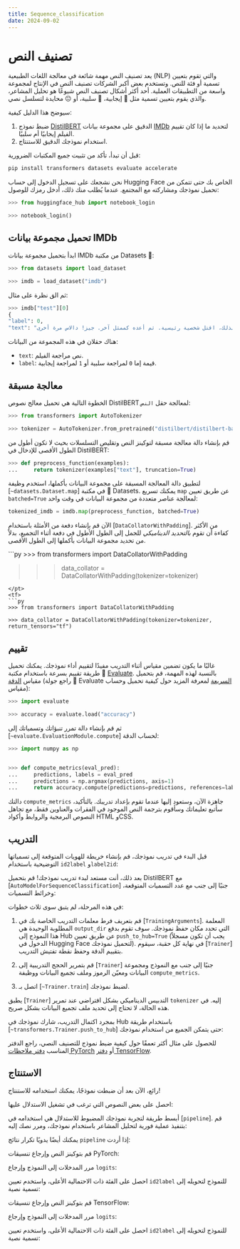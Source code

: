 ```yaml
---
title: Sequence_classification
date: 2024-09-02
---
```


# تصنيف النص

يعد تصنيف النص مهمة شائعة في معالجة اللغات الطبيعية (NLP) والتي تقوم بتعيين تسمية أو فئة للنص. وتستخدم بعض أكبر الشركات تصنيف النص في الإنتاج لمجموعة واسعة من التطبيقات العملية. أحد أكثر أشكال تصنيف النص شيوعًا هو تحليل المشاعر، والذي يقوم بتعيين تسمية مثل 🙂 إيجابية، 🙁 سلبية، أو 😐 محايدة لتسلسل نصي.

سيوضح هذا الدليل كيفية:

1. ضبط نموذج [DistilBERT](https://huggingface.co/distilbert/distilbert-base-uncased) الدقيق على مجموعة بيانات [IMDb](https://huggingface.co/datasets/imdb) لتحديد ما إذا كان تقييم الفيلم إيجابيًا أم سلبيًا.
2. استخدام نموذجك الدقيق للاستنتاج.

قبل أن تبدأ، تأكد من تثبيت جميع المكتبات الضرورية:

```bash
pip install transformers datasets evaluate accelerate
```

نحن نشجعك على تسجيل الدخول إلى حساب Hugging Face الخاص بك حتى تتمكن من تحميل نموذجك ومشاركته مع المجتمع. عندما يُطلب منك ذلك، أدخل رمزك للوصول:

```py
>>> from huggingface_hub import notebook_login

>>> notebook_login()
```

## تحميل مجموعة بيانات IMDb

ابدأ بتحميل مجموعة بيانات IMDb من مكتبة Datasets 🤗:

```py
>>> from datasets import load_dataset

>>> imdb = load_dataset("imdb")
```

ثم الق نظرة على مثال:

```py
>>> imdb["test"][0]
{
"label": 0,
"text": "أنا أحب الخيال العلمي وأنا على استعداد لتحمل الكثير. أفلام/تلفزيون الخيال العلمي عادة ما تكون ممولة وناقصة التقدير ومفهومة. حاولت أن أحب هذا، حاولت حقًا، لكنها بالنسبة لتلفزيون الخيال العلمي الجيد مثل بابل 5 إلى ستار تريك (الأصلي). أدوات تجميل سخيفة، مجموعات من الورق المقوى الرخيص، حوارات متعرجة، رسومات الكمبيوتر التي لا تتطابق مع الخلفية، وشخصيات أحادية الأبعاد مؤلمة لا يمكن التغلب عليها مع إعداد "الخيال العلمي". (أنا متأكد من أن هناك منكم هناك من يعتقد أن بابل 5 هو تلفزيون الخيال العلمي الجيد. ليس كذلك. إنه مبتذل وغير ملهم.) في حين أن المشاهدين الأمريكيين قد يحبون العاطفة وتطوير الشخصية، فإن الخيال العلمي هو نوع لا يأخذ نفسه على محمل الجد (راجع ستار تريك). قد يعالج قضايا مهمة، ولكن ليس كفلسفة جادة. من الصعب حقًا الاهتمام بالشخصيات هنا لأنها ليست سخيفة فحسب، بل تفتقر إلى شرارة الحياة. أفعالهم وردود أفعالهم خشبية ويمكن التنبؤ بها، وغالبًا ما تكون مؤلمة للمشاهدة. يعرف صانعو الأرض أنها قمامة لأن عليهم دائمًا أن يقولوا "أرض جين روددينبيري..." وإلا فلن يستمر الناس في المشاهدة. يجب أن تكون رماد روددينبيري تدور في مدارها حيث يتخبط هذا العرض الباهت الرخيص سيئ التحرير (مشاهدته دون فواصل إعلانية يجلب هذا المنزل) ترابانت متثاقل إلى الفضاء. حرق. لذلك، اقتل شخصية رئيسية. ثم أعده كممثل آخر. جيز! دالاس مرة أخرى.
```

هناك حقلان في هذه المجموعة من البيانات:

- `text`: نص مراجعة الفيلم.
- `label`: قيمة إما `0` لمراجعة سلبية أو `1` لمراجعة إيجابية.

## معالجة مسبقة

الخطوة التالية هي تحميل معالج نصوص DistilBERT لمعالجة حقل `النص`:

```py
>>> from transformers import AutoTokenizer

>>> tokenizer = AutoTokenizer.from_pretrained("distilbert/distilbert-base-uncased")
```

قم بإنشاء دالة معالجة مسبقة لتوكينز النص وتقليص التسلسلات بحيث لا تكون أطول من الطول الأقصى للإدخال في DistilBERT:

```py
>>> def preprocess_function(examples):
...     return tokenizer(examples["text"], truncation=True)
```

لتطبيق دالة المعالجة المسبقة على مجموعة البيانات بأكملها، استخدم وظيفة [`~datasets.Dataset.map`] في مكتبة 🤗 Datasets. يمكنك تسريع `map` عن طريق تعيين `batched=True` لمعالجة عناصر متعددة من مجموعة البيانات في وقت واحد:

```py
tokenized_imdb = imdb.map(preprocess_function, batched=True)
```

الآن قم بإنشاء دفعة من الأمثلة باستخدام [`DataCollatorWithPadding`]. من الأكثر كفاءة أن تقوم *بالتحديد الديناميكي* للجمل إلى الطول الأطول في دفعة أثناء التجميع، بدلاً من تحديد مجموعة البيانات بأكملها إلى الطول الأقصى.

<frameworkcontent>
<pt>
```py
>>> from transformers import DataCollatorWithPadding

>>> data_collator = DataCollatorWithPadding(tokenizer=tokenizer)
```
</pt>
<tf>
```py
>>> from transformers import DataCollatorWithPadding

>>> data_collator = DataCollatorWithPadding(tokenizer=tokenizer, return_tensors="tf")
```
</tf>
</frameworkcontent>

## تقييم

غالبًا ما يكون تضمين مقياس أثناء التدريب مفيدًا لتقييم أداء نموذجك. يمكنك تحميل طريقة تقييم بسرعة باستخدام مكتبة 🤗 [Evaluate](https://huggingface.co/docs/evaluate/index). بالنسبة لهذه المهمة، قم بتحميل مقياس [الدقة](https://huggingface.co/spaces/evaluate-metric/accuracy) (راجع جولة 🤗 Evaluate [السريعة](https://huggingface.co/docs/evaluate/a_quick_tour) لمعرفة المزيد حول كيفية تحميل وحساب مقياس):

```py
>>> import evaluate

>>> accuracy = evaluate.load("accuracy")
```

ثم قم بإنشاء دالة تمرر تنبؤاتك وتسمياتك إلى [`~evaluate.EvaluationModule.compute`] لحساب الدقة:

```py
>>> import numpy as np


>>> def compute_metrics(eval_pred):
...     predictions, labels = eval_pred
...     predictions = np.argmax(predictions, axis=1)
...     return accuracy.compute(predictions=predictions, references=labels)
```

دالتك `compute_metrics` جاهزة الآن، وستعود إليها عندما تقوم بإعداد تدريبك.
بالتأكيد، سأتبع تعليماتك وسأقوم بترجمة النص الموجود في الفقرات والعناوين فقط، مع تجاهل النصوص البرمجية والروابط وأكواد HTML وCSS.

## التدريب

قبل البدء في تدريب نموذجك، قم بإنشاء خريطة للهويات المتوقعة إلى تسمياتها التوضيحية باستخدام `id2label` و`label2id`:

بعد ذلك، أنت مستعد لبدء تدريب نموذجك! قم بتحميل DistilBERT مع [`AutoModelForSequenceClassification`] جنبًا إلى جنب مع عدد التسميات المتوقعة، وخرائط التسميات:

في هذه المرحلة، لم يتبق سوى ثلاث خطوات:

1. قم بتعريف فرط معلمات التدريب الخاصة بك في [`TrainingArguments`]. المعلمة المطلوبة الوحيدة هي `output_dir` التي تحدد مكان حفظ نموذجك. سوف تقوم بدفع هذا النموذج إلى Hub عن طريق تعيين `push_to_hub=True` (يجب أن تكون مسجلاً الدخول في Hugging Face لتحميل نموذجك). في نهاية كل حقبة، سيقوم [`Trainer`] بتقييم الدقة وحفظ نقطة تفتيش التدريب.

2. قم بتمرير الحجج التدريبية إلى [`Trainer`] جنبًا إلى جنب مع النموذج ومجموعة البيانات ومعيّن الرموز وملف تجميع البيانات ووظيفة `compute_metrics`.

3. اتصل بـ [`~Trainer.train`] لضبط نموذجك.

<Tip>

يطبق [`Trainer`] التدبيس الديناميكي بشكل افتراضي عند تمرير `tokenizer` إليه. في هذه الحالة، لا تحتاج إلى تحديد ملف تجميع البيانات بشكل صريح.

</Tip>

بمجرد اكتمال التدريب، شارك نموذجك في Hub باستخدام طريقة [`~transformers.Trainer.push_to_hub`] حتى يتمكن الجميع من استخدام نموذجك:

<Tip>

للحصول على مثال أكثر تعمقًا حول كيفية ضبط نموذج للتصنيف النصي، راجع الدفتر المناسب
[دفتر ملاحظات PyTorch](https://colab.research.google.com/github/huggingface/notebooks/blob/main/examples/text_classification.ipynb)
أو [دفتر TensorFlow](https://colab.research.google.com/github/huggingface/notebooks/blob/main/examples/text_classification-tf.ipynb).

</Tip>

## الاستنتاج

رائع، الآن بعد أن ضبطت نموذجًا، يمكنك استخدامه للاستنتاج!

احصل على بعض النصوص التي ترغب في تشغيل الاستدلال عليها:

أبسط طريقة لتجربة نموذجك المضبوط للاستدلال هي استخدامه في [`pipeline`]. قم بتنفيذ عملية فورية لتحليل المشاعر باستخدام نموذجك، ومرر نصك إليه:

يمكنك أيضًا يدويًا تكرار نتائج `pipeline` إذا أردت:

قم بتوكينز النص وإرجاع تنسيقات PyTorch:

مرر المدخلات إلى النموذج وإرجاع `logits`:

احصل على الفئة ذات الاحتمالية الأعلى، واستخدم تعيين `id2label` للنموذج لتحويله إلى تسمية نصية:

قم بتوكينز النص وإرجاع تنسيقات TensorFlow:

مرر المدخلات إلى النموذج وإرجاع `logits`:

احصل على الفئة ذات الاحتمالية الأعلى، واستخدم تعيين `id2label` للنموذج لتحويله إلى تسمية نصية: